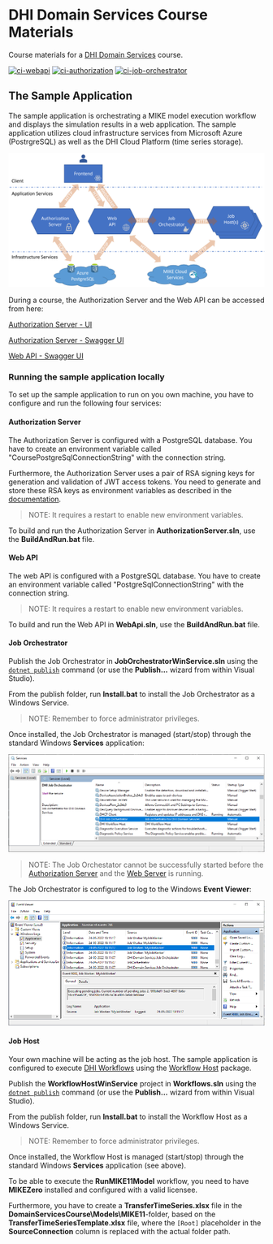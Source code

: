 # DHI Domain Services Course Materials
Course materials for a [DHI Domain Services](https://github.com/DHI/DomainServices) course.

[![ci-webapi](https://github.com/DHI/DomainServicesCourse/workflows/ci-webapi/badge.svg)](https://github.com/DHI/DomainServicesCourse/actions/workflows/ci-webapi.yml)
[![ci-authorization](https://github.com/DHI/DomainServicesCourse/workflows/ci-authorization/badge.svg)](https://github.com/DHI/DomainServicesCourse/actions/workflows/ci-authorization.yml)
[![ci-job-orchestrator](https://github.com/DHI/DomainServicesCourse/workflows/ci-job-orchestrator/badge.svg)](https://github.com/DHI/DomainServicesCourse/actions/workflows/ci-job-orchestrator.yml)

## The Sample Application

The sample application is orchestrating a MIKE model execution workflow and displays the simulation results in a web application. The sample application utilizes cloud infrastructure services from Microsoft Azure (PostrgreSQL) as well as the DHI Cloud Platform (time series storage).

![](Images/services-communication.png)

During a course, the Authorization Server and the Web API can be accessed from here:

[Authorization Server - UI](https://dsenabler-auth.azurewebsites.net)

[Authorization Server - Swagger UI](https://dsenabler-auth.azurewebsites.net/swagger/index.html)

[Web API - Swagger UI](https://dsenabler-api.azurewebsites.net/swagger/index.html)

### Running the sample application locally

To set up the sample application to run on you own machine, you have to configure and run the following four services:

#### Authorization Server

The Authorization Server is configured with a PostgreSQL database. You have to create an environment variable called "CoursePostgreSqlConnectionString" with the connection string.

Furthermore, the Authorization Server  uses a pair of RSA signing keys for generation and validation of JWT access tokens. You need to generate and store these RSA keys as environment variables as described in the [documentation](https://dhi-developer-documentation.azurewebsites.net/domain_services/faq/#how-to-create-a-pair-of-rsa-signing-keys-for-generation-and-validation-of-jwt-access-tokens).

> NOTE: It requires a restart to enable new environment variables.

To build and run the Authorization Server in **AuthorizationServer.sln**, use the **BuildAndRun.bat** file. 

#### Web API

The web API is configured with a PostgreSQL database. You have to create an environment variable called "PostgreSqlConnectionString" with the connection string.

> NOTE: It requires a restart to enable new environment variables.

To build and run the Web API in **WebApi.sln**, use the **BuildAndRun.bat** file.

#### Job Orchestrator

Publish the Job Orchestrator in **JobOrchestratorWinService.sln** using the [`dotnet publish`](https://docs.microsoft.com/en-us/dotnet/core/tools/dotnet-publish) command (or use the **Publish...** wizard from within Visual Studio).

From the publish folder, run **Install.bat** to install the Job Orchestrator as a Windows Service.

> NOTE: Remember to force administrator privileges.

Once installed, the Job Orchestrator is managed (start/stop) through the standard Windows **Services** application:

![](Images/windows-services.png)

> NOTE: The Job Orchestator cannot be successfully started before the [Authorization Server](#authorization-server) and the [Web Server](#web-server) is running.

The Job Orchestrator is configured to log to the Windows **Event Viewer**:

![](Images/event-viewer.png)

#### Job Host

Your own machine will be acting as the job host. The sample application is configured to execute [DHI Workflows](https://github.com/DHI/Workflow#readme) using the [Workflow Host](https://www.nuget.org/packages/DHI.Workflow.Host) package.

Publish the **WorkflowHostWinService** project in **Workflows.sln** using the [`dotnet publish`](https://docs.microsoft.com/en-us/dotnet/core/tools/dotnet-publish) command (or use the **Publish...** wizard from within Visual Studio).

From the publish folder, run **Install.bat** to install the Workflow Host as a Windows Service.

> NOTE: Remember to force administrator privileges.

Once installed, the Workflow Host is managed (start/stop) through the standard Windows **Services** application (see above).

To be able to execute the **RunMIKE11Model** workflow, you need to have **MIKEZero** installed and configured with a valid licensee.

Furthermore, you have to create a **TransferTimeSeries.xlsx** file in the **DomainServicesCourse\Models\MIKE11**-folder, based on the **TransferTimeSeriesTemplate.xlsx** file, where the `[Root]` placeholder in the **SourceConnection** column is replaced with the actual folder path.


